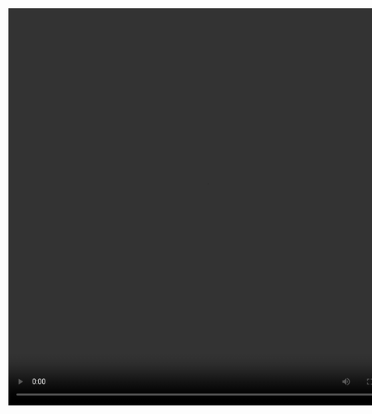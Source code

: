 <HTml>
<head>
    <meta charset="UTF-8">
    <title>
        hbd
    </title>
    <link rel="stylesheet" href="style2.css">
</head>
<body>
    <div class="video">
    <video  width="800" height="800" center controls>
        <source src="0fac4bb1-d74a-4f79-9fb4-29c201234cfd.mp4">
    </video>  
    </div>
</body>
</HTml>
